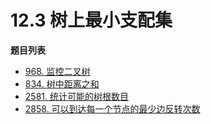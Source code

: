 # 12.3 树上最小支配集

**题目列表**

- [968. 监控二叉树](https://leetcode.cn/problems/binary-tree-cameras/description/)
- [834. 树中距离之和](https://leetcode.cn/problems/sum-of-distances-in-tree/description/)
- [2581. 统计可能的树根数目](https://leetcode.cn/problems/count-number-of-possible-root-nodes/description/)
- [2858. 可以到达每一个节点的最少边反转次数](https://leetcode.cn/problems/minimum-edge-reversals-so-every-node-is-reachable/description/)
